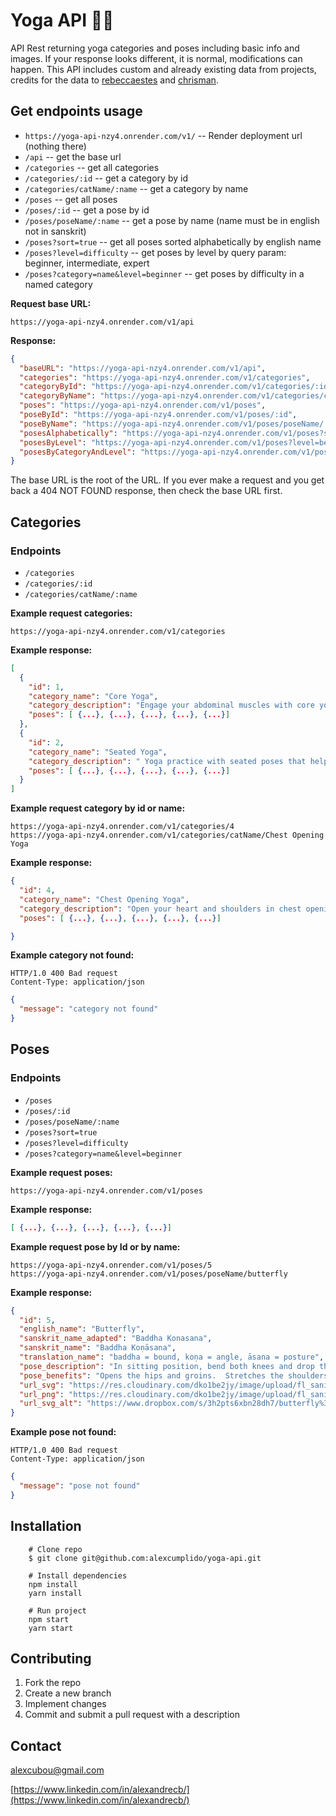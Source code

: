 # Yoga API 🧘‍♀️

API Rest returning yoga categories and poses including basic info and images. If your response looks different, it is normal, modifications can happen. This API includes custom and already existing data from projects, credits for the data to [rebeccaestes](https://github.com/rebeccaestes/yoga_api) and [chrisman](https://github.com/Stuwert/yoga-builder).

## Get endpoints usage

- `https://yoga-api-nzy4.onrender.com/v1/` -- Render deployment url (nothing there)
- `/api` -- get the base url
- `/categories` -- get all categories
- `/categories/:id` -- get a category by id
- `/categories/catName/:name` -- get a category by name
- `/poses` -- get all poses
- `/poses/:id` -- get a pose by id
- `/poses/poseName/:name` -- get a pose by name (name must be in english not in sanskrit)
- `/poses?sort=true` -- get all poses sorted alphabetically by english name
- `/poses?level=difficulty` -- get poses by level by query param: beginner, intermediate, expert
- `/poses?category=name&level=beginner` -- get poses by difficulty in a named category

**Request base URL:**

```
https://yoga-api-nzy4.onrender.com/v1/api
```

**Response:**

```json
{
  "baseURL": "https://yoga-api-nzy4.onrender.com/v1/api",
  "categories": "https://yoga-api-nzy4.onrender.com/v1/categories",
  "categoryById": "https://yoga-api-nzy4.onrender.com/v1/categories/:id",
  "categoryByName": "https://yoga-api-nzy4.onrender.com/v1/categories/catName/:name",
  "poses": "https://yoga-api-nzy4.onrender.com/v1/poses",
  "poseById": "https://yoga-api-nzy4.onrender.com/v1/poses/:id",
  "poseByName": "https://yoga-api-nzy4.onrender.com/v1/poses/poseName/:name",
  "posesAlphabetically": "https://yoga-api-nzy4.onrender.com/v1/poses?sort=true",
  "posesByLevel": "https://yoga-api-nzy4.onrender.com/v1/poses?level=beginner",
  "posesByCategoryAndLevel": "https://yoga-api-nzy4.onrender.com/v1/poses?category=name&level=difficulty"
}
```

The base URL is the root of the URL. If you ever make a request and you get back a 404 NOT FOUND response, then check the base URL first.

## Categories

### **Endpoints**

- `/categories`
- `/categories/:id`
- `/categories/catName/:name`

**Example request categories:**

```
https://yoga-api-nzy4.onrender.com/v1/categories
```

**Example response:**

```json
[
  {
    "id": 1,
    "category_name": "Core Yoga",
    "category_description": "Engage your abdominal muscles with core yoga poses that build a strong and stable center like Boat Pose, Dolphin Pose and Side Plank Pose.",
    "poses": [ {...}, {...}, {...}, {...}, {...}]
  },
  {
    "id": 2,
    "category_name": "Seated Yoga",
    "category_description": " Yoga practice with seated poses that help you find better alignment, increase your flexibility, and relieve lower back pain and discomfort. Tone the belly, massage your internal organs, and relieve lower back pain in these seated yoga poses. ",
    "poses": [ {...}, {...}, {...}, {...}, {...}]
  }
]
```

**Example request category by id or name:**

```
https://yoga-api-nzy4.onrender.com/v1/categories/4
https://yoga-api-nzy4.onrender.com/v1/categories/catName/Chest Opening Yoga
```

**Example response:**

```json
{
  "id": 4,
  "category_name": "Chest Opening Yoga",
  "category_description": "Open your heart and shoulders in chest opening yoga poses like Camel Pose, Fish Pose and Wild Thing.",
  "poses": [ {...}, {...}, {...}, {...}, {...}]

}
```

**Example category not found:**

```
HTTP/1.0 400 Bad request
Content-Type: application/json
```

```json
{
  "message": "category not found"
}
```

## Poses

### **Endpoints**

- `/poses`
- `/poses/:id`
- `/poses/poseName/:name`
- `/poses?sort=true`
- `/poses?level=difficulty`
- `/poses?category=name&level=beginner`

**Example request poses:**

```
https://yoga-api-nzy4.onrender.com/v1/poses
```

**Example response:**

```json
[ {...}, {...}, {...}, {...}, {...}]
```

**Example request pose by Id or by name:**

```
https://yoga-api-nzy4.onrender.com/v1/poses/5
https://yoga-api-nzy4.onrender.com/v1/poses/poseName/butterfly
```

**Example response:**

```json
{
  "id": 5,
  "english_name": "Butterfly",
  "sanskrit_name_adapted": "Baddha Konasana",
  "sanskrit_name": "Baddha Koṇāsana",
  "translation_name": "baddha = bound, koṇa = angle, āsana = posture",
  "pose_description": "In sitting position, bend both knees and drop the knees to each side, opening the hips.  Bring the soles of the feet together and bring the heels as close to the groin as possible, keeping the knees close to the ground.  The hands may reach down and grasp and maneuver the feet so that the soles are facing upwards and the heels and little toes are connected.  The shoulders should be pulled back and no rounding of the spine.",
  "pose_benefits": "Opens the hips and groins.  Stretches the shoulders, rib cage and back.  Stimulates the abdominal organs, lungs and heart.",
  "url_svg": "https://res.cloudinary.com/dko1be2jy/image/upload/fl_sanitize/v1676483074/yoga-api/5_i64gif.svg",
  "url_png": "https://res.cloudinary.com/dko1be2jy/image/upload/fl_sanitize/v1676483074/yoga-api/5_i64gif.png",
  "url_svg_alt": "https://www.dropbox.com/s/3h2pts6xbn28dh7/butterfly%3F.svg?raw=1"
}
```

**Example pose not found:**

```
HTTP/1.0 400 Bad request
Content-Type: application/json
```

```json
{
  "message": "pose not found"
}
```

## Installation

```shell
    # Clone repo
    $ git clone git@github.com:alexcumplido/yoga-api.git
```

```shell
    # Install dependencies
    npm install
    yarn install
```

```shell
    # Run project
    npm start
    yarn start
```

## Contributing

1. Fork the repo
2. Create a new branch
3. Implement changes
4. Commit and submit a pull request with a description

## Contact

alexcubou@gmail.com

[https://www.linkedin.com/in/alexandrecb/](https://www.linkedin.com/in/alexandrecb/)
